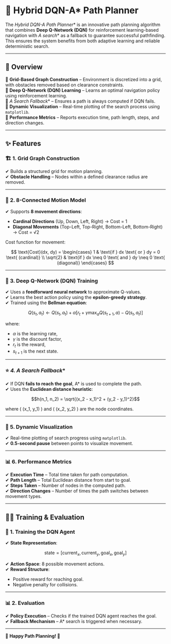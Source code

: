 # 🚀 Hybrid DQN-A* Path Planner

The **Hybrid DQN-A* Path Planner** is an innovative path planning algorithm that combines **Deep Q-Network (DQN)** for reinforcement learning-based navigation with **A* search** as a fallback to guarantee successful pathfinding. This ensures the system benefits from both adaptive learning and reliable deterministic search.

---

## 📌 Overview
🔹 **Grid-Based Graph Construction** – Environment is discretized into a grid, with obstacles removed based on clearance constraints.  
🔹 **Deep Q-Network (DQN) Learning** – Learns an optimal navigation policy using reinforcement learning.  
🔹 **A* Search Fallback** – Ensures a path is always computed if DQN fails.  
🔹 **Dynamic Visualization** – Real-time plotting of the search process using `matplotlib`.  
🔹 **Performance Metrics** – Reports execution time, path length, steps, and direction changes.  

---

## ✨ Features

### 🏗 **1. Grid Graph Construction**
✔ Builds a structured grid for motion planning.  
✔ **Obstacle Handling** – Nodes within a defined clearance radius are removed.  

---

### 🔄 **2. 8-Connected Motion Model**
✔ Supports **8 movement directions**: 
   - **Cardinal Directions** (Up, Down, Left, Right) → Cost = 1
   - **Diagonal Movements** (Top-Left, Top-Right, Bottom-Left, Bottom-Right) → Cost = √2

Cost function for movement:


$$
\text{Cost}(dx, dy) = 
\begin{cases} 
1 & \text{if } dx \text{ or } dy = 0 \text{ (cardinal)} \\
\sqrt{2} & \text{if } dx \neq 0 \text{ and } dy \neq 0 \text{ (diagonal)}
\end{cases}
$$



---

### 🤖 **3. Deep Q-Network (DQN) Training**
✔ Uses a **feedforward neural network** to approximate Q-values.  
✔ Learns the best action policy using the **epsilon-greedy strategy**.  
✔ Trained using the **Bellman equation**:
```math
Q(s_t, a_t) \leftarrow Q(s_t, a_t) + \alpha \left[ r_t + \gamma \max_a Q(s_{t+1}, a) - Q(s_t, a_t) \right]
```
where:

  - ${\alpha}$ is the learning rate,
  - ${\gamma}$ is the discount factor,
  - ${r_t}$  is the reward,
  - $s_{t+1}$   is the next state.

---

### ⭐ **4. A* Search Fallback**
✔ If DQN **fails to reach the goal**, A* is used to complete the path.  
✔ Uses the **Euclidean distance heuristic**:
```math
h(n_1, n_2) = \sqrt{(x_2 - x_1)^2 + (y_2 - y_1)^2}
```
where \( (x_1, y_1) \) and \( (x_2, y_2) \) are the node coordinates.

---

### 🎥 **5. Dynamic Visualization**
✔ Real-time plotting of search progress using `matplotlib`.  
✔ **0.5-second pause** between points to visualize movement.

---

### 📊 **6. Performance Metrics**
✔ **Execution Time** – Total time taken for path computation.  
✔ **Path Length** – Total Euclidean distance from start to goal.  
✔ **Steps Taken** – Number of nodes in the computed path.  
✔ **Direction Changes** – Number of times the path switches between movement types.

---

## 🏋️‍♂️ Training & Evaluation

### 🏁 **1. Training the DQN Agent**
✔ **State Representation**:
```math
\text{state} = [\text{current}_x, \text{current}_y, \text{goal}_x, \text{goal}_y]
```
✔ **Action Space**: 8 possible movement actions.  
✔ **Reward Structure**:
   - Positive reward for reaching goal.
   - Negative penalty for collisions.

---

### 📊 **2. Evaluation**
✔ **Policy Execution** – Checks if the trained DQN agent reaches the goal.  
✔ **Fallback Mechanism** – A* search is triggered when necessary.  

---

🎉 **Happy Path Planning! 🚀**

